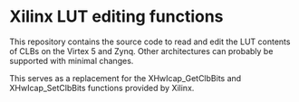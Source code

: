 Xilinx LUT editing functions
================
This repository contains the source code to read and edit the LUT contents of CLBs on the Virtex 5 and Zynq. Other architectures can probably be supported with minimal changes.

This serves as a replacement for the XHwIcap_GetClbBits and XHwIcap_SetClbBits functions provided by Xilinx.
